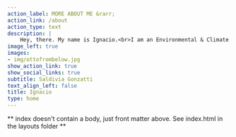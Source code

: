 ```yaml
---
action_label: MORE ABOUT ME &rarr;
action_link: /about
action_type: text
description: |
    Hey, there. My name is Ignacio.<br>I am an Environmental & Climate Economics MSc student at<br><a href='https://www.wur.nl/' target='_blank'>Wageningen University & Research</a>.<br> \nIn case you are wondering, that's **Otto** in the picture, say hi!
image_left: true
images:
- img/ottofrombelow.jpg
show_action_link: true
show_social_links: true
subtitle: Saldivia Gonzatti
text_align_left: false
title: Ignacio 
type: home
---
```


** index doesn't contain a body, just front matter above.
See index.html in the layouts folder **
